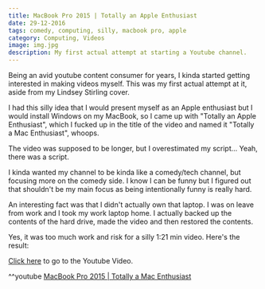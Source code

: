 ```yaml
---
title: MacBook Pro 2015 | Totally an Apple Enthusiast
date: 29-12-2016
tags: comedy, computing, silly, macbook pro, apple
category: Computing, Videos
image: img.jpg
description: My first actual attempt at starting a Youtube channel.
---
```


Being an avid youtube content consumer for years, I kinda started getting interested in making videos myself. This was my first actual attempt at it, aside from my Lindsey Stirling cover.

I had this silly idea that I would present myself as an Apple enthusiast but I would install Windows on my MacBook, so I came up with "Totally an Apple Enthusiast", which I fucked up in the title of the video and named it "Totally a Mac Enthusiast", whoops.

The video was supposed to be longer, but I overestimated my script... Yeah, there was a script.

I kinda wanted my channel to be kinda like a comedy/tech channel, but focusing more on the comedy side. I know I can be funny but I figured out that shouldn't be my main focus as being intentionally funny is really hard.

An interesting fact was that I didn't actually own that laptop. I was on leave from work and I took my work laptop home. I actually backed up the contents of the hard drive, made the video and then restored the contents.

Yes, it was too much work and risk for a silly 1:21 min video. Here's the result:

[Click here](https://www.youtube.com/watch?v=mVp2DUCyjoQ) to go to the Youtube Video.

^^youtube [MacBook Pro 2015 | Totally a Mac Enthusiast](https://www.youtube.com/watch?v=mVp2DUCyjoQ)
